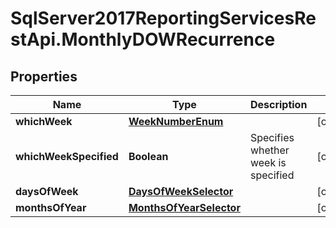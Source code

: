 # SqlServer2017ReportingServicesRestApi.MonthlyDOWRecurrence

## Properties
Name | Type | Description | Notes
------------ | ------------- | ------------- | -------------
**whichWeek** | [**WeekNumberEnum**](WeekNumberEnum.md) |  | [optional] 
**whichWeekSpecified** | **Boolean** | Specifies whether week is specified | [optional] 
**daysOfWeek** | [**DaysOfWeekSelector**](DaysOfWeekSelector.md) |  | [optional] 
**monthsOfYear** | [**MonthsOfYearSelector**](MonthsOfYearSelector.md) |  | [optional] 


